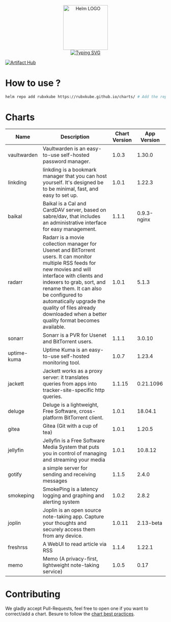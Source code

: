 <p align="center">
    <img src="https://helm.sh/img/helm.svg" width="140px" alt="Helm LOGO"/>
    <br>
    <a href="https://rubxkube.github.io/charts/"><img src="https://readme-typing-svg.herokuapp.com?font=Fira+Code&pause=1000&color=0F1689&background=FFFFFF00&center=true&vCenter=true&width=435&lines=QJOLY's+Chart+Repository;rubxkube.github.io%2Fhelm-charts;+Feel+free+to+contribute" alt="Typing SVG" /></a>
</p>

[![Artifact Hub](https://img.shields.io/endpoint?url=https://artifacthub.io/badge/repository/rubxkube)](https://artifacthub.io/packages/search?repo=rubxkube)

# How to use ? 

```bash
helm repo add rubxkube https://rubxkube.github.io/charts/ # Add the repo to your helm
```

# Charts

| Name  | Description | Chart Version | App Version |
|-------|-------------|---------------|-------------|
| vaultwarden | Vaultwarden is an easy-to-use self-hosted password manager. | 1.0.3 | 1.30.0 |
| linkding | linkding is a bookmark manager that you can host yourself. It's designed be to be minimal, fast, and easy to set up. | 1.0.1 | 1.22.3 |
| baikal | Baikal is a Cal and CardDAV server, based on sabre/dav, that includes an administrative interface for easy management. | 1.1.1 | 0.9.3-nginx |
| radarr | Radarr is a movie collection manager for Usenet and BitTorrent users. It can monitor multiple RSS feeds for new movies and will interface with clients and indexers to grab, sort, and rename them. It can also be configured to automatically upgrade the quality of files already downloaded when a better quality format becomes available. | 1.0.1 | 5.1.3 |
| sonarr | Sonarr is a PVR for Usenet and BitTorrent users. | 1.1.1 | 3.0.10 |
| uptime-kuma | Uptime Kuma is an easy-to-use self-hosted monitoring tool. | 1.0.7 | 1.23.4 |
| jackett | Jackett works as a proxy server: it translates queries from apps into tracker-site-specific http queries. | 1.1.15 | 0.21.1096 |
| deluge | Deluge is a lightweight, Free Software, cross-platform BitTorrent client. | 1.0.1 | 18.04.1 |
| gitea | Gitea (Git with a cup of tea) | 1.0.1 | 1.20.5 |
| jellyfin | Jellyfin is a Free Software Media System that puts you in control of managing and streaming your media | 1.0.1 | 10.8.12 |
| gotify | a simple server for sending and receiving messages | 1.1.5 | 2.4.0 |
| smokeping | SmokePing is a latency logging and graphing and alerting system | 1.0.2 | 2.8.2 |
| joplin | Joplin is an open source note-taking app. Capture your thoughts and securely access them from any device. | 1.0.11 | 2.13-beta |
| freshrss | A WebUI to read article via RSS | 1.1.4 | 1.22.1 |
| memo | Memo (A privacy-first, lightweight note-taking service) | 1.0.5 | 0.17 |


# Contributing 

We gladly accept Pull-Requests, feel free to open one if you want to correct/add a chart. Besure to follow the [chart best practices](https://helm.sh/docs/chart_best_practices/).
